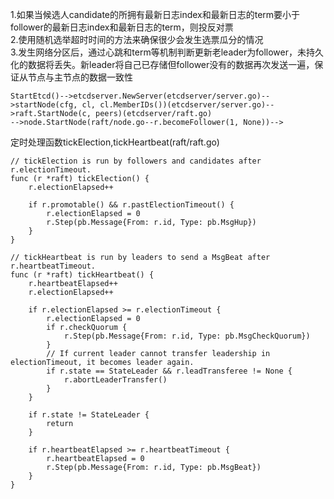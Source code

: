 

1.如果当候选人candidate的所拥有最新日志index和最新日志的term要小于follower的最新日志index和最新日志的term，则投反对票   
2.使用随机选举超时时间的方法来确保很少会发生选票瓜分的情况   
3.发生网络分区后，通过心跳和term等机制判断更新老leader为follower，未持久化的数据将丢失。新leader将自己已存储但follower没有的数据再次发送一遍，保证从节点与主节点的数据一致性

```
StartEtcd()-->etcdserver.NewServer(etcdserver/server.go)-->startNode(cfg, cl, cl.MemberIDs())(etcdserver/server.go)-->raft.StartNode(c, peers)(etcdserver/raft.go)
-->node.StartNode(raft/node.go--r.becomeFollower(1, None))-->
```
定时处理函数tickElection,tickHeartbeat(raft/raft.go)

```
// tickElection is run by followers and candidates after r.electionTimeout.
func (r *raft) tickElection() {
	r.electionElapsed++

	if r.promotable() && r.pastElectionTimeout() {
		r.electionElapsed = 0
		r.Step(pb.Message{From: r.id, Type: pb.MsgHup})
	}
}

// tickHeartbeat is run by leaders to send a MsgBeat after r.heartbeatTimeout.
func (r *raft) tickHeartbeat() {
	r.heartbeatElapsed++
	r.electionElapsed++

	if r.electionElapsed >= r.electionTimeout {
		r.electionElapsed = 0
		if r.checkQuorum {
			r.Step(pb.Message{From: r.id, Type: pb.MsgCheckQuorum})
		}
		// If current leader cannot transfer leadership in electionTimeout, it becomes leader again.
		if r.state == StateLeader && r.leadTransferee != None {
			r.abortLeaderTransfer()
		}
	}

	if r.state != StateLeader {
		return
	}

	if r.heartbeatElapsed >= r.heartbeatTimeout {
		r.heartbeatElapsed = 0
		r.Step(pb.Message{From: r.id, Type: pb.MsgBeat})
	}
}
```

